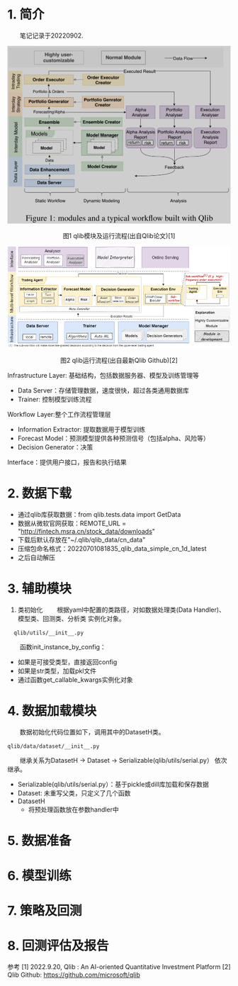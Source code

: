 # 1. 简介

&emsp;&emsp;笔记记录于20220902.

![qlib模块及运行流程.png](img/qlib模块及逻辑关系.png)

<center>图1 qlib模块及运行流程(出自Qlib论文)[1] </center>

![qlib运行流程.png](img/qlib运行流程.png)

<center>图2 qlib运行流程(出自最新Qlib Github)[2]</center>

Infrastructure Layer: 基础结构，包括数据服务器、模型及训练管理等

* Data Server：存储管理数据，速度很快，超过各类通用数据库
* Trainer: 控制模型训练流程

Workflow Layer:整个工作流程管理层

* Information Extractor: 提取数据用于模型训练
* Forecast Model：预测模型提供各种预测信号（包括alpha、风险等）
* Decision Generator：决策

Interface：提供用户接口，报告和执行结果

# 2. 数据下载

* 通过qlib库获取数据：from qlib.tests.data import GetData
* 数据从微软官网获取：REMOTE_URL = "http://fintech.msra.cn/stock_data/downloads"
* 下载后默认存放在"~/.qlib/qlib_data/cn_data"
* 压缩包命名格式：20220701081835_qlib_data_simple_cn_1d_latest
* 之后自动解压

# 3. 辅助模块

1. 类初始化
&emsp;&emsp;根据yaml中配置的类路径，对如数据处理类(Data Handler)、模型类、回测类、分析类
实例化对象。

```
  qlib/utils/__init__.py
```

&emsp;&emsp;函数init_instance_by_config：
* 如果是可接受类型，直接返回config
* 如果是str类型，加载pkl文件
* 通过函数get_callable_kwargs实例化对象


# 4. 数据加载模块

&emsp;&emsp;数据初始化代码位置如下，调用其中的DatasetH类。

```
qlib/data/dataset/__init__.py
```

&emsp;&emsp;继承关系为DatasetH -> Dataset -> Serializable(qlib/utils/serial.py）
依次继承。

* Serializable(qlib/utils/serial.py）：基于pickle或dill库加载和保存数据
* Dataset: 未重写父类，只定义了几个函数
* DatasetH
  * 将预处理函数放在参数handler中

# 5. 数据准备

# 6. 模型训练

# 7. 策略及回测

# 8. 回测评估及报告

参考
[1] 2022.9.20, Qlib : An AI-oriented Quantitative
Investment Platform
[2] Qlib Github: https://github.com/microsoft/qlib

